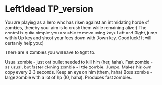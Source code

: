 # Left1dead TP_version

  You are playing as a hero who has risen against an intimidating horde of zombies, thereby your aim is to crush them while remaining alive:) 
The control is quite simple: you are able to move using keys Left and Right, jump within Up key and shoot your foes down with Down key. 
Good luck! It will certainly help you:)

There are 4 zombies you will have to fight to.

Usual zombie - just ont bullet needed to kill him (her, haha).
Fast zombie - as usual, but faster
cloning zombie - little zombie. Jumps. Makes his own copy every 2-3 seconds. Keep an eye on him (them, haha)
Boss zombie - large zombie with a lot of hp (10, haha). Produces fast zombies.


